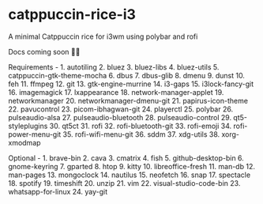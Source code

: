 # catppuccin-rice-i3
 A minimal Catppuccin rice for i3wm using polybar and rofi


Docs coming soon 👀👀

Requirements - 
    1.  autotiling
    2.  bluez
    3.  bluez-libs
    4.  bluez-utils
    5.  catppuccin-gtk-theme-mocha
    6.  dbus
    7.  dbus-glib
    8.  dmenu
    9.  dunst
    10.  feh
    11.  ffmpeg
    12.  git
    13.  gtk-engine-murrine
    14.  i3-gaps
    15.  i3lock-fancy-git
    16.  imagemagick
    17.  lxappearance
    18.  network-manager-applet
    19.  networkmanager
    20.  networkmanager-dmenu-git
    21.  papirus-icon-theme
    22.  pavucontrol
    23.  picom-ibhagwan-git
    24.  playerctl
    25.  polybar
    26.  pulseaudio-alsa
    27.  pulseaudio-bluetooth
    28.  pulseaudio-control
    29.  qt5-styleplugins
    30.  qt5ct
    31.  rofi
    32.  rofi-bluetooth-git
    33.  rofi-emoji
    34.  rofi-power-menu-git
    35.  rofi-wifi-menu-git
    36.  sddm
    37.  xdg-utils
    38. xorg-xmodmap
 
 
Optional - 
    1.   brave-bin
    2.   cava
    3.   cmatrix
    4.   fish
    5.   github-desktop-bin
    6.   gnome-keyring
    7.   gparted
    8.   htop
    9.   kitty
    10.   libreoffice-fresh
    11.   man-db
    12.   man-pages
    13.   mongoclock
    14.   nautilus
    15.   neofetch
    16.   snap
    17.   spectacle
    18.   spotify
    19.   timeshift
    20.   unzip
    21.   vim
    22.   visual-studio-code-bin
    23.   whatsapp-for-linux
    24. yay-git
